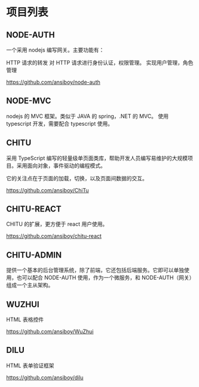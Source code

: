 # 项目列表

## NODE-AUTH

一个采用 nodejs 编写网关。主要功能有：

HTTP 请求的转发
对 HTTP 请求进行身份认证，权限管理。
实现用户管理，角色管理

https://github.com/ansiboy/node-auth

## NODE-MVC

nodejs 的 MVC 框架。类似于 JAVA 的 spring，.NET 的 MVC。 使用 typescript 开发，需要配合 typescript 使用。

## CHITU

采用 TypeScript 编写的轻量级单页面类库，帮助开发人员编写易维护的大规模项目。采用面向对象，事件驱动的编程模式。

它的关注点在于页面的加载，切换，以及页面间数据的交互。

https://github.com/ansiboy/ChiTu

## CHITU-REACT

CHITU 的扩展，更方便于 react 用户使用。

https://github.com/ansiboy/chitu-react

## CHITU-ADMIN

提供一个基本的后台管理系统，除了前端，它还包括后端服务。它即可以单独使用，也可以配合 NODE-AUTH 使用，作为一个微服务，和 NODE-AUTH（网关）组成一个主从架构。

## WUZHUI

HTML 表格控件

https://github.com/ansiboy/WuZhui

## DILU

HTML 表单验证框架

https://github.com/ansiboy/dilu
